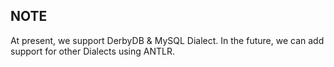 ## NOTE

At present, we support DerbyDB & MySQL Dialect. In the future, we can add support for other Dialects
using ANTLR.